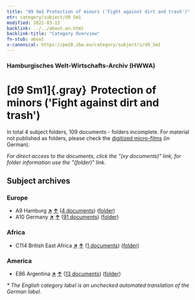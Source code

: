```yaml
---
title: "d9 Sm1 Protection of minors ('Fight against dirt and trash')"
etr: category/subject/d9 Sm1
modified: 2021-03-13
backlink: ../../about.en.html
backlink-title: "Category Overview"
fn-stub: about
x-canonical: https://pm20.zbw.eu/category/subject/s/d9_Sm1
---
```


### Hamburgisches Welt-Wirtschafts-Archiv (HWWA)
# [d9 Sm1]{.gray}&#8201; Protection of minors ('Fight against dirt and trash')&#160; 





In total 4 subject folders, 109 documents - folders incomplete.
For material not published as folders, please check the [digitized micro-films](/film/h1_sh.de.html) (in German).

_For direct access to the documents, click the "(xy documents)" link, for folder information use the "(folder)" link._

## Subject archives



### Europe

- A9 Hamburg [**&nearr;**](../../../geo/i/140905/about.en.html "Hamburg (all folders)") [**&uarr;**](../../../geo/about.en.html#A9 "Country category system") (<a href="https://pm20.zbw.eu/dfgview/sh/140905,144255" title="about: Hamburg : Protection of minors ('Fight against dirt and trash')" target="_blank">4 documents</a>) ([folder](../../../../folder/sh/1409xx/140905/1442xx/144255/about.en.html))
- A10 Germany [**&nearr;**](../../../geo/i/126128/about.en.html "Germany (all folders)") [**&uarr;**](../../../geo/about.en.html#A10 "Country category system") (<a href="https://pm20.zbw.eu/dfgview/sh/126128,144255" title="about: Germany : Protection of minors ('Fight against dirt and trash')" target="_blank">91 documents</a>) ([folder](../../../../folder/sh/1261xx/126128/1442xx/144255/about.en.html))

### Africa

- C114 British East Africa [**&nearr;**](../../../geo/i/141473/about.en.html "British East Africa (all folders)") [**&uarr;**](../../../geo/about.en.html#C114 "Country category system") (<a href="https://pm20.zbw.eu/dfgview/sh/141473,144255" title="about: British East Africa : Protection of minors ('Fight against dirt and trash')" target="_blank">1 documents</a>) ([folder](../../../../folder/sh/1414xx/141473/1442xx/144255/about.en.html))

### America

- E86 Argentina [**&nearr;**](../../../geo/i/141692/about.en.html "Argentina (all folders)") [**&uarr;**](../../../geo/about.en.html#E86 "Country category system") (<a href="https://pm20.zbw.eu/dfgview/sh/141692,144255" title="about: Argentina : Protection of minors ('Fight against dirt and trash')" target="_blank">13 documents</a>) ([folder](../../../../folder/sh/1416xx/141692/1442xx/144255/about.en.html))


_* The English category label is an unchecked automated translation of the German label._

